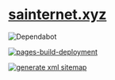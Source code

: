 # [sainternet.xyz](https://sainternet.xyz)

![Dependabot](https://img.shields.io/badge/dependabot-025E8C?style=for-the-badge&logo=dependabot&logoColor=white)

[![pages-build-deployment](https://github.com/saint-lascivious/saint-lascivious.github.io/actions/workflows/pages/pages-build-deployment/badge.svg)](https://github.com/saint-lascivious/saint-lascivious.github.io/actions/workflows/pages/pages-build-deployment)

[![generate xml sitemap](https://github.com/saint-lascivious/saint-lascivious.github.io/actions/workflows/sitemap-generation.yml/badge.svg)](https://github.com/saint-lascivious/saint-lascivious.github.io/actions/workflows/sitemap-generation.yml)
